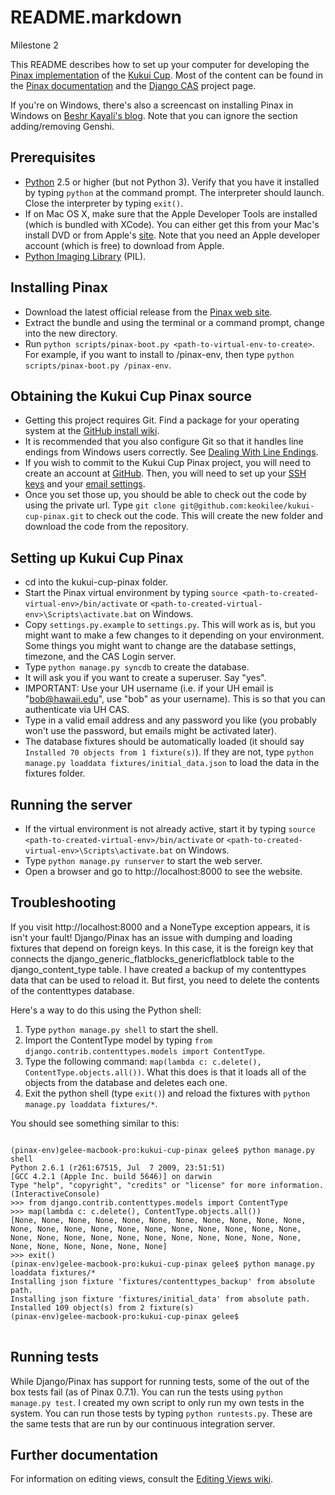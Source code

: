 # README.markdown

Milestone 2

This README describes how to set up your computer for developing the [Pinax implementation](http://github.com/keokilee/kukui-cup-pinax) of the [Kukui Cup](http://code.google.com/p/kukui-cup/).  Most of the content can be found in the [Pinax documentation](http://pinaxproject.com/docs/0.7/install.html) and the [Django CAS](http://code.google.com/p/django-cas/) project page.

If you're on Windows, there's also a screencast on installing Pinax in Windows on [Beshr Kayali's blog](http://beshrkayali.com/posts/10/).  Note that you can ignore the section adding/removing Genshi.

## Prerequisites
* [Python](http://www.python.org/download/) 2.5 or higher (but not Python 3).  Verify that you have it installed by typing `python` at the command prompt.  The interpreter should launch.  Close the interpreter by typing `exit()`.
* If on Mac OS X, make sure that the Apple Developer Tools are installed (which is bundled with XCode).  You can either get this from your Mac's install DVD or from Apple's [site](http://developer.apple.com/technologies/xcode.html).  Note that you need an Apple developer account (which is free) to download from Apple.
* [Python Imaging Library](http://www.pythonware.com/products/pil/) (PIL).

## Installing Pinax
* Download the latest official release from the [Pinax web site](http://pinaxproject.com/download/).
* Extract the bundle and using the terminal or a command prompt, change into the new directory.
* Run `python scripts/pinax-boot.py <path-to-virtual-env-to-create>`.  For example, if you want to install to /pinax-env, then type `python scripts/pinax-boot.py /pinax-env`.

## Obtaining the Kukui Cup Pinax source
* Getting this project requires Git.  Find a package for your operating system at the [GitHub install wiki](http://help.github.com/git-installation-redirect).
* It is recommended that you also configure Git so that it handles line endings from Windows users correctly. See [Dealing With Line Endings](http://help.github.com/dealing-with-lineendings/).
* If you wish to commit to the Kukui Cup Pinax project, you will need to create an account at [GitHub](http://github.com).  Then, you will need to set up your [SSH keys](http://help.github.com/key-setup-redirect) and your [email settings](http://help.github.com/git-email-settings/).
* Once you set those up, you should be able to check out the code by using the private url.  Type `git clone git@github.com:keokilee/kukui-cup-pinax.git` to check out the code.  This will create the new folder and download the code from the repository.

## Setting up Kukui Cup Pinax
* cd into the kukui-cup-pinax folder.
* Start the Pinax virtual environment by typing `source <path-to-created-virtual-env>/bin/activate` or `<path-to-created-virtual-env>\Scripts\activate.bat` on Windows.
* Copy `settings.py.example` to `settings.py`.  This will work as is, but you might want to make a few changes to it depending on your environment.  Some things you might want to change are the database settings, timezone, and the CAS Login server.
* Type `python manage.py syncdb` to create the database.
* It will ask you if you want to create a superuser.  Say "yes".
* IMPORTANT: Use your UH username (i.e. if your UH email is "bob@hawaii.edu", use "bob" as your username).  This is so that you can authenticate via UH CAS.
* Type in a valid email address and any password you like (you probably won't use the password, but emails might be activated later).
* The database fixtures should be automatically loaded (it should say `Installed 70 objects from 1 fixture(s)`).  If they are not, type `python manage.py loaddata fixtures/initial_data.json` to load the data in the fixtures folder.

## Running the server
* If the virtual environment is not already active, start it by typing `source <path-to-created-virtual-env>/bin/activate` or `<path-to-created-virtual-env>\Scripts\activate.bat` on Windows.
* Type `python manage.py runserver` to start the web server.
* Open a browser and go to http://localhost:8000 to see the website.

## Troubleshooting
If you visit http://localhost:8000 and a NoneType exception appears, it is isn't your fault!  Django/Pinax has an issue with dumping and loading fixtures that depend on foreign keys.  In this case, it is the foreign key that connects the django\_generic\_flatblocks\_genericflatblock table to the django\_content\_type table.  I have created a backup of my contenttypes data that can be used to reload it.  But first, you need to delete the contents of the contenttypes database.

Here's a way to do this using the Python shell:

1. Type `python manage.py shell` to start the shell.
2. Import the ContentType model by typing `from django.contrib.contenttypes.models import ContentType`.
3. Type the following command: `map(lambda c: c.delete(), ContentType.objects.all())`.  What this does is that it loads all of the objects from the database and deletes each one.
4. Exit the python shell (type `exit()`) and reload the fixtures with `python manage.py loaddata fixtures/*`.

You should see something similar to this:

<pre>
<code>
(pinax-env)gelee-macbook-pro:kukui-cup-pinax gelee$ python manage.py shell
Python 2.6.1 (r261:67515, Jul  7 2009, 23:51:51) 
[GCC 4.2.1 (Apple Inc. build 5646)] on darwin
Type "help", "copyright", "credits" or "license" for more information.
(InteractiveConsole)
>>> from django.contrib.contenttypes.models import ContentType
>>> map(lambda c: c.delete(), ContentType.objects.all())
[None, None, None, None, None, None, None, None, None, None, None, None, None, None, None, None, None, None, None, None, None, None, None, None, None, None, None, None, None, None, None, None, None, None, None, None, None, None, None]
>>> exit()
(pinax-env)gelee-macbook-pro:kukui-cup-pinax gelee$ python manage.py loaddata fixtures/*
Installing json fixture 'fixtures/contenttypes_backup' from absolute path.
Installing json fixture 'fixtures/initial_data' from absolute path.
Installed 109 object(s) from 2 fixture(s)
(pinax-env)gelee-macbook-pro:kukui-cup-pinax gelee$
</code>
</pre>

## Running tests
While Django/Pinax has support for running tests, some of the out of the box tests fail (as of Pinax 0.7.1).  You can run the tests using `python manage.py test`.  I created my own script to only run my own tests in the system.  You can run those tests by typing `python runtests.py`.  These are the same tests that are run by our continuous integration server.

## Further documentation
For information on editing views, consult the [Editing Views wiki](http://wiki.github.com/keokilee/kukui-cup-pinax/editing-views).
